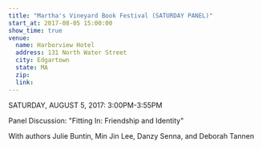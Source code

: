 ```yaml
---
title: "Martha's Vineyard Book Festival (SATURDAY PANEL)"
start_at: 2017-08-05 15:00:00
show_time: true
venue:
  name: Harborview Hotel
  address: 131 North Water Street
  city: Edgartown
  state: MA
  zip:
  link:
---
```



SATURDAY, AUGUST 5, 2017: 3:00PM-3:55PM

Panel Discussion: "Fitting In: Friendship and Identity"

With authors Julie Buntin, Min Jin Lee, Danzy Senna, and Deborah Tannen